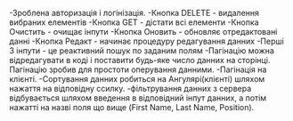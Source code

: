 -Зроблена авторизація і логінізація.
-Кнопка DELETE - видалення вибраних елементів
-Кнопка GET - дістати всі елементи
-Кнопка Очистить - очищає інпути
-Кнопка Оновить - обновляє отредактовані данні
-Кнопка Редакт - начинає процедуру редагування данних
-Перші 3 інпути - це реактивний пошук по заданим полям
-Пагінацію можна відредагувати в коді і поставити будь-яке число данних на сторінці. 
Пагінацію зробив для простоти оперування данними. 
-Пагінація на клієнті.
-Сортування данних робиться на Ангулярі(клієнті) шляхом нажаття на відповідну ссилку.
-фільтрування данних з сервера відбувається шляхом введення в відповідний інпут данних,
а потім нажатті на назві поля що вище (First Name, 	Last Name, Position).
